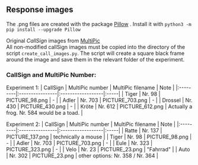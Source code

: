 ## Response images

The .png files are created with the package [Pillow](https://pypi.org/project/pillow/) . Install it with `python3 -m pip install --upgrade Pillow`

Original *CallSign* images from [MultiPic](https://doi.org/10.1080/17470218.2017.1310261)  
All non-modified callSign images must be copied into the directory of the script `create_call_images.py`. The script will create a square black frame around the image and save them in the relevant folder of the experiment.

### CallSign and MultiPic Number:
Experiment 1:
| CallSign | MultiPic number | MultiPic filename | Note |
|:---------|:----------------|:------------------|:-----|
| Tiger | Nr. 98 | PICTURE_98.png | - |
| Adler | Nr. 703 | PICTURE_703.png | - |
| Drossel | Nr. 430 | PICTURE_430.png | - |
| Kröte | Nr. 612 | PICTURE_612.png | Actually a frog. Nr. 584 would be a toad. |

Experiment 2:
| CallSign | MultiPic number | MultiPic filename | Note |
|:---------|:----------------|:------------------|:-----|
| Ratte | Nr. 137 | PICTURE_137.png | technically a mouse |
| Tiger | Nr. 98 | PICTURE_98.png | - |
| Adler | Nr. 703 | PICTURE_703.png | - |
| Eule | Nr. 323 | PICTURE_323.png | - |
| Velo | Nr. 23 | PICTURE_23.png | "Fahrrad" |
| Auto | Nr. 302 | PICTURE_23.png | other options: Nr. 358 / Nr. 364 |
